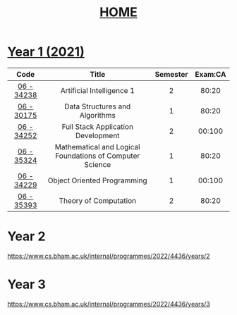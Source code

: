 <header style="text-align:center">
<h1><a href="https://mattythehacker.github.io/FirstYearCSResources/"><b>HOME</b></a></h1>
</header>

# [Year 1 (2021)](https://www.cs.bham.ac.uk/internal/programmes/2022/4436/years/1)

| Code | Title | Semester | Exam:CA |
| :--: | :--: | :--: | :--: |
| [06 - 34238](https://www.cs.bham.ac.uk/internal/modules/2022/06-34238/) | Artificial Intelligence 1 | 2 | 80:20 |
| [06 - 30175](https://www.cs.bham.ac.uk/internal/modules/2022/06-30175/) | Data Structures and Algorithms | 1 | 80:20 |
| [06 - 34252](https://www.cs.bham.ac.uk/internal/modules/2022/06-34252/) | Full Stack Application Development | 2 | 00:100 |
| [06 - 35324](https://www.cs.bham.ac.uk/internal/modules/2022/06-35324/) | Mathematical and Logical Foundations of Computer Science | 1 | 80:20 |
| [06 - 34229](https://www.cs.bham.ac.uk/internal/modules/2022/06-34229/) | Object Oriented Programming | 1 | 00:100 |
| [06 - 35393](https://www.cs.bham.ac.uk/internal/modules/2022/06-35393/) | Theory of Computation | 2 | 80:20 |


# Year 2
https://www.cs.bham.ac.uk/internal/programmes/2022/4436/years/2






# Year 3
https://www.cs.bham.ac.uk/internal/programmes/2022/4436/years/3






